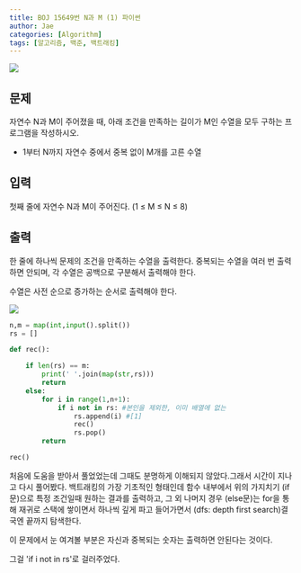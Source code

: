 ```yaml
---
title: BOJ 15649번 N과 M (1) 파이썬
author: Jae
categories: [Algorithm]
tags: [알고리즘, 백준, 백트래킹]
---
```


![](https://images.velog.io/images/a87380/post/eabd72c1-9da5-4033-878f-b23561ee76cf/image.png)

## 문제

자연수 N과 M이 주어졌을 때, 아래 조건을 만족하는 길이가 M인 수열을 모두 구하는 프로그램을 작성하시오.

- 1부터 N까지 자연수 중에서 중복 없이 M개를 고른 수열

## 입력

첫째 줄에 자연수 N과 M이 주어진다. (1 ≤ M ≤ N ≤ 8)

## 출력

한 줄에 하나씩 문제의 조건을 만족하는 수열을 출력한다. 중복되는 수열을 여러 번 출력하면 안되며, 각 수열은 공백으로 구분해서 출력해야 한다.

수열은 사전 순으로 증가하는 순서로 출력해야 한다.

![](https://images.velog.io/images/a87380/post/d3b06e01-c457-47fd-9f06-554c6b9f790f/image.png)

```python
n,m = map(int,input().split())
rs = []

def rec():

    if len(rs) == m:
        print(' '.join(map(str,rs)))
        return
    else:
        for i in range(1,n+1):
            if i not in rs: #본인을 제외한, 이미 배열에 없는
                rs.append(i) #[1]
                rec()
                rs.pop()
        return

rec()
```

처음에 도움을 받아서 풀었었는데 그때도 분명하게 이해되지 않았다.그래서 시간이 지나고 다시 풀어봤다.
백트래킹의 가장 기초적인 형태인데 함수 내부에서 위의 가지치기 (if문)으로 특정 조건일때 원하는 결과를 출력하고, 그 외 나머지 경우 (else문)는 for을 통해 재귀로 스택에 쌓이면서 하나씩 깊게 파고 들어가면서 (dfs: depth first search)결국엔 끝까지 탐색한다.

이 문제에서 눈 여겨볼 부분은 자신과 중복되는 숫자는 출력하면 안된다는 것이다.

그걸 'if i not in rs'로 걸러주었다.
